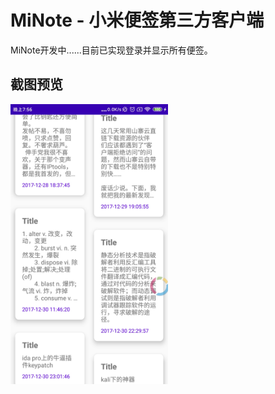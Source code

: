 # MiNote - 小米便签第三方客户端
MiNote开发中......目前已实现登录并显示所有便签。

## 截图预览
<div>
    <img src="screenshots/screenshot_0.jpg" width="50%">
</div>